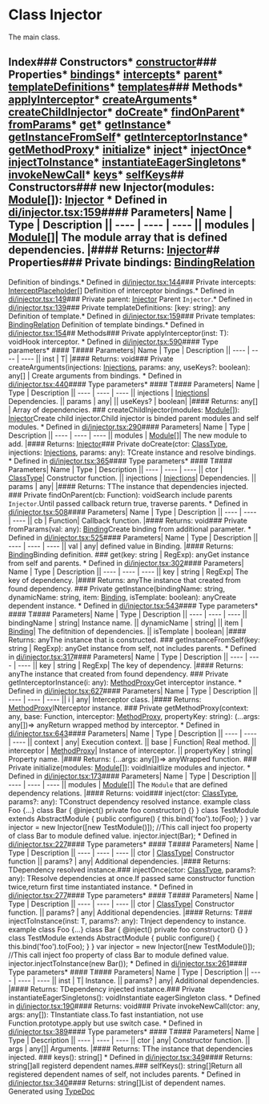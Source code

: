 # Class Injector
The main class.
## Index### Constructors* [constructor](_di_injector_.injector.html#constructor)### Properties* [bindings](_di_injector_.injector.html#bindings)* [intercepts](_di_injector_.injector.html#intercepts)* [parent](_di_injector_.injector.html#parent)* [templateDefinitions](_di_injector_.injector.html#templatedefinitions)* [templates](_di_injector_.injector.html#templates)### Methods* [applyInterceptor](_di_injector_.injector.html#applyinterceptor)* [createArguments](_di_injector_.injector.html#createarguments)* [createChildInjector](_di_injector_.injector.html#createchildinjector)* [doCreate](_di_injector_.injector.html#docreate)* [findOnParent](_di_injector_.injector.html#findonparent)* [fromParams](_di_injector_.injector.html#fromparams)* [get](_di_injector_.injector.html#get)* [getInstance](_di_injector_.injector.html#getinstance)* [getInstanceFromSelf](_di_injector_.injector.html#getinstancefromself)* [getInterceptorInstance](_di_injector_.injector.html#getinterceptorinstance)* [getMethodProxy](_di_injector_.injector.html#getmethodproxy)* [initialize](_di_injector_.injector.html#initialize)* [inject](_di_injector_.injector.html#inject)* [injectOnce](_di_injector_.injector.html#injectonce)* [injectToInstance](_di_injector_.injector.html#injecttoinstance)* [instantiateEagerSingletons](_di_injector_.injector.html#instantiateeagersingletons)* [invokeNewCall](_di_injector_.injector.html#invokenewcall)* [keys](_di_injector_.injector.html#keys)* [selfKeys](_di_injector_.injector.html#selfkeys)## Constructors### new Injector(modules: [Module](../interfaces/_di_module_.module.html)[]): [Injector](_di_injector_.injector.html)  * Defined in [di/injector.tsx:159](https://github.com/brn/react-mvi/blob/master/modules/core/src/di/injector.tsx#L159)#### Parameters| Name | Type | Description || ---- | ---- | ---- || modules | [Module](../interfaces/_di_module_.module.html)[]| The module array that is defined dependencies. |#### Returns: [Injector](_di_injector_.injector.html)## Properties### Private bindings: [BindingRelation](../interfaces/_di_binding_.bindingrelation.html)
Definition of bindings.* Defined in [di/injector.tsx:144](https://github.com/brn/react-mvi/blob/master/modules/core/src/di/injector.tsx#L144)### Private intercepts: [InterceptPlaceholder](_di_binding_.interceptplaceholder.html)[]
Definition of interceptor bindings.* Defined in [di/injector.tsx:149](https://github.com/brn/react-mvi/blob/master/modules/core/src/di/injector.tsx#L149)### Private parent: [Injector](_di_injector_.injector.html)
Parent `Injector`.* Defined in [di/injector.tsx:139](https://github.com/brn/react-mvi/blob/master/modules/core/src/di/injector.tsx#L139)### Private templateDefinitions: [key: string]: any
Definition of template.* Defined in [di/injector.tsx:159](https://github.com/brn/react-mvi/blob/master/modules/core/src/di/injector.tsx#L159)### Private templates: [BindingRelation](../interfaces/_di_binding_.bindingrelation.html)
Definition of template bindings.* Defined in [di/injector.tsx:154](https://github.com/brn/react-mvi/blob/master/modules/core/src/di/injector.tsx#L154)## Methods### Private applyInterceptor<T>(inst: T): voidHook interceptor.  * Defined in [di/injector.tsx:590](https://github.com/brn/react-mvi/blob/master/modules/core/src/di/injector.tsx#L590)#### Type parameters* #### T#### Parameters| Name | Type | Description || ---- | ---- | ---- || inst | T|  |#### Returns: void### Private createArguments<T>(injections: [Injections](_di_injector_.injections.html)<T>, params: any, useKeys?: boolean): any[] | Create arguments from bindings.  * Defined in [di/injector.tsx:440](https://github.com/brn/react-mvi/blob/master/modules/core/src/di/injector.tsx#L440)#### Type parameters* #### T#### Parameters| Name | Type | Description || ---- | ---- | ---- || injections | [Injections](_di_injector_.injections.html)<T>| Dependencies. || params | any|  || useKeys? | boolean|  |#### Returns: any[] | Array of dependencies.
			### createChildInjector(modules: [Module](../interfaces/_di_module_.module.html)[]): [Injector](_di_injector_.injector.html)Create child injector.Child injector is binded parent modules and self modules.  * Defined in [di/injector.tsx:290](https://github.com/brn/react-mvi/blob/master/modules/core/src/di/injector.tsx#L290)#### Parameters| Name | Type | Description || ---- | ---- | ---- || modules | [Module](../interfaces/_di_module_.module.html)[]| The new module to add. |#### Returns: [Injector](_di_injector_.injector.html)### Private doCreate<T>(ctor: [ClassType](../interfaces/_di_classtype_.classtype.html)<T>, injections: [Injections](_di_injector_.injections.html)<T>, params: any): TCreate instance and resolve bindings.  * Defined in [di/injector.tsx:365](https://github.com/brn/react-mvi/blob/master/modules/core/src/di/injector.tsx#L365)#### Type parameters* #### T#### Parameters| Name | Type | Description || ---- | ---- | ---- || ctor | [ClassType](../interfaces/_di_classtype_.classtype.html)<T>| Constructor function. || injections | [Injections](_di_injector_.injections.html)<T>| Dependencies. || params | any|  |#### Returns: TThe instance that dependencies injected.
								### Private findOnParent(cb: Function): voidSearch include parents `Injector`.Until passed callback return true, traverse parents.  * Defined in [di/injector.tsx:508](https://github.com/brn/react-mvi/blob/master/modules/core/src/di/injector.tsx#L508)#### Parameters| Name | Type | Description || ---- | ---- | ---- || cb | Function| Callback function. |#### Returns: void### Private fromParams(val: any): [Binding](../interfaces/_di_binding_.binding.html)Create binding from additional parameter.  * Defined in [di/injector.tsx:525](https://github.com/brn/react-mvi/blob/master/modules/core/src/di/injector.tsx#L525)#### Parameters| Name | Type | Description || ---- | ---- | ---- || val | any| defined value in Binding. |#### Returns: [Binding](../interfaces/_di_binding_.binding.html)Binding definition.
								### get(key: string | RegExp): anyGet instance from self and parents.  * Defined in [di/injector.tsx:302](https://github.com/brn/react-mvi/blob/master/modules/core/src/di/injector.tsx#L302)#### Parameters| Name | Type | Description || ---- | ---- | ---- || key | string | RegExp| The key of dependency. |#### Returns: anyThe instance that created from found dependency.
								### Private getInstance<T>(bindingName: string, dynamicName: string, item: [Binding](../interfaces/_di_binding_.binding.html), isTemplate: boolean): anyCreate dependent instance.  * Defined in [di/injector.tsx:543](https://github.com/brn/react-mvi/blob/master/modules/core/src/di/injector.tsx#L543)#### Type parameters* #### T#### Parameters| Name | Type | Description || ---- | ---- | ---- || bindingName | string| Instance name. || dynamicName | string|  || item | [Binding](../interfaces/_di_binding_.binding.html)| The defitnition of dependencies. || isTemplate | boolean|  |#### Returns: anyThe instance that is constructed.
									### getInstanceFromSelf(key: string | RegExp): anyGet instance from self, not includes parents.  * Defined in [di/injector.tsx:317](https://github.com/brn/react-mvi/blob/master/modules/core/src/di/injector.tsx#L317)#### Parameters| Name | Type | Description || ---- | ---- | ---- || key | string | RegExp| The key of dependency. |#### Returns: anyThe instance that created from found dependency.
									### Private getInterceptorInstance(i: any): [MethodProxy](../interfaces/_di_method_proxy_.methodproxy.html)Get interceptor instance.  * Defined in [di/injector.tsx:627](https://github.com/brn/react-mvi/blob/master/modules/core/src/di/injector.tsx#L627)#### Parameters| Name | Type | Description || ---- | ---- | ---- || i | any| Interceptor class. |#### Returns: [MethodProxy](../interfaces/_di_method_proxy_.methodproxy.html)INterceptor instance.
									### Private getMethodProxy(context: any, base: Function, interceptor: [MethodProxy](../interfaces/_di_method_proxy_.methodproxy.html), propertyKey: string): (...args: any[])=> anyReturn wrapped method by interceptor.  * Defined in [di/injector.tsx:643](https://github.com/brn/react-mvi/blob/master/modules/core/src/di/injector.tsx#L643)#### Parameters| Name | Type | Description || ---- | ---- | ---- || context | any| Execution context. || base | Function| Real method. || interceptor | [MethodProxy](../interfaces/_di_method_proxy_.methodproxy.html)| Instance of interceptor. || propertyKey | string| Property name. |#### Returns: (...args: any[])=> anyWrapped function.
									### Private initialize(modules: [Module](../interfaces/_di_module_.module.html)[]): voidIniaitlize modules and injector.  * Defined in [di/injector.tsx:173](https://github.com/brn/react-mvi/blob/master/modules/core/src/di/injector.tsx#L173)#### Parameters| Name | Type | Description || ---- | ---- | ---- || modules | [Module](../interfaces/_di_module_.module.html)[]| The `Module` that are defined dependency relations. |#### Returns: void### inject<T>(ctor: [ClassType](../interfaces/_di_classtype_.classtype.html)<T>, params?: any): TConstruct dependency resolved instance. example
											class Foo {...}
											class Bar {
											@inject()
											private foo
											constructor() {}
											}
											class TestModule extends AbstractModule {
											public configure() {
											this.bind('foo').to(Foo);
											}
											}
											var injector = new Injector([new TestModule()]);
											//This call inject foo property of class Bar to module defined value.
											injector.inject<Bar>(Bar);
												* Defined in [di/injector.tsx:227](https://github.com/brn/react-mvi/blob/master/modules/core/src/di/injector.tsx#L227)#### Type parameters* #### T#### Parameters| Name | Type | Description || ---- | ---- | ---- || ctor | [ClassType](../interfaces/_di_classtype_.classtype.html)<T>| Constructor function || params? | any| Additional dependencies. |#### Returns: TDependency resolved instance.### injectOnce<T>(ctor: [ClassType](../interfaces/_di_classtype_.classtype.html)<T>, params?: any): TResolve dependencies at once.If passed same constructor function twice,return first time instantiated instance.  * Defined in [di/injector.tsx:277](https://github.com/brn/react-mvi/blob/master/modules/core/src/di/injector.tsx#L277)#### Type parameters* #### T#### Parameters| Name | Type | Description || ---- | ---- | ---- || ctor | [ClassType](../interfaces/_di_classtype_.classtype.html)<T>| Constructor function. || params? | any| Additional dependencies. |#### Returns: T### injectToInstance<T>(inst: T, params?: any): TInject dependency to instance. example
																	class Foo {...}
																	class Bar {
																	@inject()
																	private foo
																	constructor() {}
																	}
																	class TestModule extends AbstractModule {
																	public configure() {
																	this.bind('foo').to(Foo);
																	}
																	}
																	var injector = new Injector([new TestModule()]);
																	//This call inject foo property of class Bar to module defined value.
																	injector.injectToInstance<Bar>(new Bar());
																		* Defined in [di/injector.tsx:261](https://github.com/brn/react-mvi/blob/master/modules/core/src/di/injector.tsx#L261)#### Type parameters* #### T#### Parameters| Name | Type | Description || ---- | ---- | ---- || inst | T| Instance. || params? | any| Additional dependencies. |#### Returns: TDependency injected instance.### Private instantiateEagerSingletons(): voidInstantiate eagerSingleton class.  * Defined in [di/injector.tsx:190](https://github.com/brn/react-mvi/blob/master/modules/core/src/di/injector.tsx#L190)#### Returns: void### Private invokeNewCall<T>(ctor: any, args: any[]): TInstantiate class.To fast instantiation, not use Function.prototype.apply but use switch case.  * Defined in [di/injector.tsx:389](https://github.com/brn/react-mvi/blob/master/modules/core/src/di/injector.tsx#L389)#### Type parameters* #### T#### Parameters| Name | Type | Description || ---- | ---- | ---- || ctor | any| Constructor function. || args | any[]| Arguments. |#### Returns: TThe instance that dependencies injected.
																			### keys(): string[]  * Defined in [di/injector.tsx:349](https://github.com/brn/react-mvi/blob/master/modules/core/src/di/injector.tsx#L349)#### Returns: string[]all registerd dependent names.### selfKeys(): string[]Return all registered dependent names of self, not includes parents.  * Defined in [di/injector.tsx:340](https://github.com/brn/react-mvi/blob/master/modules/core/src/di/injector.tsx#L340)#### Returns: string[]List of dependent names.
																			Generated using [TypeDoc](http://typedoc.io)